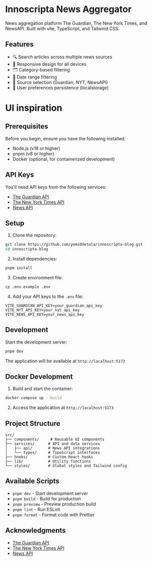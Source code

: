 # Innoscripta News Aggregator

News aggregation platform  The Guardian, The New York Times, and NewsAPI. Built with vite, TypeScript, and Tailwind CSS.

## Features

- 🔍 Search articles across multiple news sources
- 📱 Responsive design for all devices
- 🗂️ Category-based filtering
- 📅 Date range filtering
- 📰 Source selection (Guardian, NYT, NewsAPI)
- 💾 User preferences persistence (localstorage)

# UI inspiration



## Prerequisites

Before you begin, ensure you have the following installed:
- Node.js (v18 or higher)
- pnpm (v8 or higher)
- Docker (optional, for containerized development)

## API Keys

You'll need API keys from the following services:
- [The Guardian API](https://open-platform.theguardian.com/access/)
- [The New York Times API](https://developer.nytimes.com/get-started)
- [News API](https://newsapi.org/register)

## Setup

1. Clone the repository:
```bash
git clone https://github.com/yemiOdetola/innoscripta-blog.git
cd innoscripta-blog
```

2. Install dependencies:
```bash
pnpm install
```

3. Create environment file:
```bash
cp .env.example .env
```

4. Add your API keys to the `.env` file:
```env
VITE_GUARDIAN_API_KEY=your_guardian_api_key
VITE_NYT_API_KEY=your_nyt_api_key
VITE_NEWS_API_KEY=your_news_api_key
```

## Development

Start the development server:
```bash
pnpm dev
```

The application will be available at `http://localhost:5173`

## Docker Development

1. Build and start the container:
```bash
docker compose up --build
```

2. Access the application at `http://localhost:5173`

## Project Structure

```
src/
├── components/     # Reusable UI components
├── services/      # API and data services
│   ├── api/       # News API integrations
│   └── types/     # TypeScript interfaces
├── hooks/         # Custom React hooks
├── lib/           # Utility functions
└── styles/        # Global styles and Tailwind config
```

## Available Scripts

- `pnpm dev` - Start development server
- `pnpm build` - Build for production
- `pnpm preview` - Preview production build
- `pnpm lint` - Run ESLint
- `pnpm format` - Format code with Prettier


## Acknowledgments

- [The Guardian API](https://open-platform.theguardian.com/)
- [The New York Times API](https://developer.nytimes.com/)
- [News API](https://newsapi.org/)
